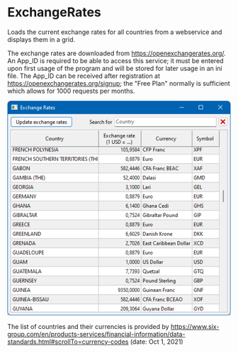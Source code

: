 # ExchangeRates
Loads the current exchange rates for all countries from a webservice and displays them in a grid.

The exchange rates are downloaded from https://openexchangerates.org/. An App_ID is required to be able to access this service; it must be entered upon first usage of the program and will be stored for later usage in an ini file. The App_ID can be received after registration at https://openexchangerates.org/signup; the "Free Plan" normally is sufficient which allows for 1000 requests per months.

![Screenshot](images/screenshot-v0.png)

The list of countries and their currencies is provided by https://www.six-group.com/en/products-services/financial-information/data-standards.html#scrollTo=currency-codes (date: Oct 1, 2021)
